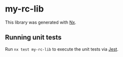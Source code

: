 # my-rc-lib

This library was generated with [Nx](https://nx.dev).

## Running unit tests

Run `nx test my-rc-lib` to execute the unit tests via [Jest](https://jestjs.io).

